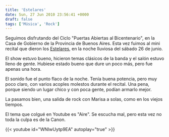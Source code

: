 ```yaml
---
title: 'Estelares'
date: Sun, 27 Jun 2010 23:56:41 +0000
draft: false
tags: ['Música', 'Rock']
---
```


Seguimos disfrutando del Ciclo "Puertas Abiertas al Bicentenario", en la Casa 
de Gobierno de la Provincia de Buenos Aires. Esta vez fuimos al mini recital 
que dieron los [Estelares](http://www.losestelares.com.ar/), en la noche 
lluviosa del sábado 26 de junio. 

El show estuvo bueno, hicieron temas clásicos de la banda y el salón estuvo 
lleno de gente. Hubiese estado bueno que dure un poco más, pero fue apenas una hora. 

El sonido fue el punto flaco de la noche. Tenía buena potencia, pero muy poco claro, 
con varios acoples molestos durante el recital. Una pena, porque siendo un lugar chico y con poca gente, podían armarlo mejor. 

La pasamos bien, una salida de rock con Marisa a solas, como en los viejos tiempos. 

El tema que colgué en Youtube es "Aire". Se escucha mal, pero esta vez no toda la culpa es de la Canon.

{{< youtube id="WNIwUytp9EA" autoplay="true" >}}
